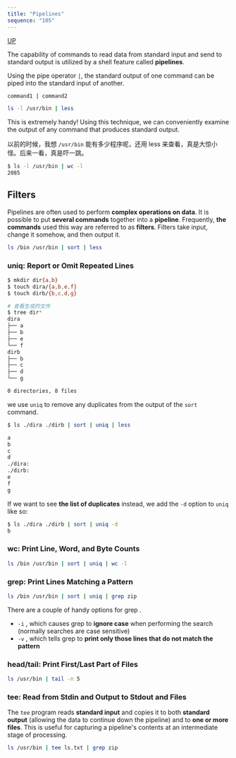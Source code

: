 ```yaml
---
title: "Pipelines"
sequence: "105"
---
```


[UP](/bash.html)


The capability of commands to read data from standard input and send to standard output is utilized by a shell feature called **pipelines**.

Using the pipe operator `|`, the standard output of one command can be piped into the standard input of another.

```bash
command1 | command2
```

```bash
ls -l /usr/bin | less
```

This is extremely handy! Using this technique, we can conveniently examine the output of any command that produces standard output.

以前的时候，我想 `/usr/bin` 能有多少程序呢，还用 less 来查看，真是大惊小怪。后来一看，真是吓一跳。

```bash
$ ls -l /usr/bin | wc -l
2085
```

## Filters

Pipelines are often used to perform **complex operations on data**. It is possible to put **several commands** together into a **pipeline**. Frequently, **the commands** used this way are referred to as **filters**. Filters take input, change it somehow, and then output it.

```bash
ls /bin /usr/bin | sort | less
```

### uniq: Report or Omit Repeated Lines

```bash
$ mkdir dir{a,b}
$ touch dira/{a,b,e,f}
$ touch dirb/{b,c,d,g}

# 查看生成的文件
$ tree dir*
dira
├── a
├── b
├── e
└── f
dirb
├── b
├── c
├── d
└── g

0 directories, 8 files
```

we use `uniq` to remove any duplicates from the output of the `sort` command.

```bash
$ ls ./dira ./dirb | sort | uniq | less

a
b
c
d
./dira:
./dirb:
e
f
g
```

If we want to see **the list of duplicates** instead, we add the `-d` option to `uniq` like so:

```bash
$ ls ./dira ./dirb | sort | uniq -d
b
```

### wc: Print Line, Word, and Byte Counts

```bash
ls /bin /usr/bin | sort | uniq | wc -l
```

### grep: Print Lines Matching a Pattern

```bash
ls /bin /usr/bin | sort | uniq | grep zip
```

There are a couple of handy options for grep .

- `-i` , which causes grep to **ignore case** when performing the search (normally searches are case sensitive)
- `-v` , which tells grep to **print only those lines that do not match the pattern**

### head/tail: Print First/Last Part of Files

```bash
ls /usr/bin | tail -n 5
```

### tee: Read from Stdin and Output to Stdout and Files

The `tee` program reads **standard input** and copies it to both **standard output** (allowing the data to continue down the pipeline) and to **one or more files**. This is useful for capturing a pipeline's contents at an intermediate stage of processing.

```bash
ls /usr/bin | tee ls.txt | grep zip
```
